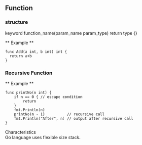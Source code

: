 ## Function  
### structure  
keyword function_name(param_name param_type) return type {}  

** Example **  
```
func Add(a int, b int) int {  
  return a+b  
}
```

### Recursive Function

** Example **  
```
func printNo(n int) {  
	if n == 0 { // escape condition  
		return  
	}  
	fmt.Println(n)  
	printNo(n - 1)          // recursive call  
	fmt.Println("After", n) // output after recursive call  
}  
```
Characteristics  
Go language uses flexible size stack.  
